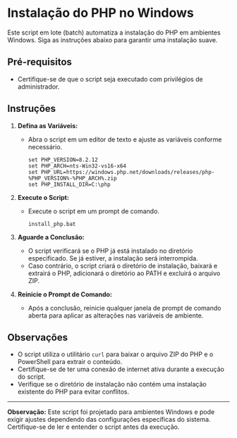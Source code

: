 # Instalação do PHP no Windows

Este script em lote (batch) automatiza a instalação do PHP em ambientes Windows. Siga as instruções abaixo para garantir uma instalação suave.

## Pré-requisitos

- Certifique-se de que o script seja executado com privilégios de administrador.

## Instruções

1. **Defina as Variáveis:**
   - Abra o script em um editor de texto e ajuste as variáveis conforme necessário.
     ```batch
     set PHP_VERSION=8.2.12
     set PHP_ARCH=nts-Win32-vs16-x64
     set PHP_URL=https://windows.php.net/downloads/releases/php-%PHP_VERSION%-%PHP_ARCH%.zip
     set PHP_INSTALL_DIR=C:\php
     ```

2. **Execute o Script:**
   - Execute o script em um prompt de comando.
     ```batch
     install_php.bat
     ```

3. **Aguarde a Conclusão:**
   - O script verificará se o PHP já está instalado no diretório especificado. Se já estiver, a instalação será interrompida.
   - Caso contrário, o script criará o diretório de instalação, baixará e extrairá o PHP, adicionará o diretório ao PATH e excluirá o arquivo ZIP.

4. **Reinicie o Prompt de Comando:**
   - Após a conclusão, reinicie qualquer janela de prompt de comando aberta para aplicar as alterações nas variáveis de ambiente.

## Observações

- O script utiliza o utilitário `curl` para baixar o arquivo ZIP do PHP e o PowerShell para extrair o conteúdo.
- Certifique-se de ter uma conexão de internet ativa durante a execução do script.
- Verifique se o diretório de instalação não contém uma instalação existente do PHP para evitar conflitos.

---

**Observação:** Este script foi projetado para ambientes Windows e pode exigir ajustes dependendo das configurações específicas do sistema. Certifique-se de ler e entender o script antes da execução.
